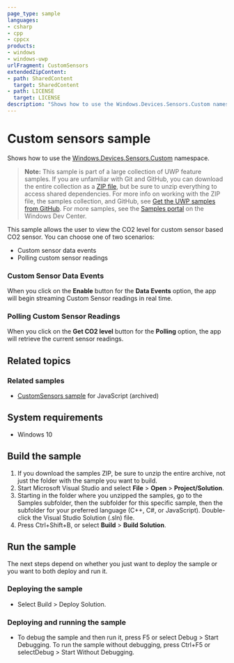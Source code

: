 ```yaml
---
page_type: sample
languages:
- csharp
- cpp
- cppcx
products:
- windows
- windows-uwp
urlFragment: CustomSensors
extendedZipContent:
- path: SharedContent
  target: SharedContent
- path: LICENSE
  target: LICENSE
description: "Shows how to use the Windows.Devices.Sensors.Custom namespace."
---
```


<!---
  category: DevicesSensorsAndPower
  samplefwlink: http://go.microsoft.com/fwlink/p/?LinkId=620528
--->

# Custom sensors sample

Shows how to use the [Windows.Devices.Sensors.Custom](https://msdn.microsoft.com/library/windows/apps/windows.devices.sensors.custom.aspx) namespace.

> **Note:** This sample is part of a large collection of UWP feature samples. 
> If you are unfamiliar with Git and GitHub, you can download the entire collection as a 
> [ZIP file](https://github.com/Microsoft/Windows-universal-samples/archive/master.zip), but be 
> sure to unzip everything to access shared dependencies. For more info on working with the ZIP file, 
> the samples collection, and GitHub, see [Get the UWP samples from GitHub](https://aka.ms/ovu2uq). 
> For more samples, see the [Samples portal](https://aka.ms/winsamples) on the Windows Dev Center. 

This sample allows the user to view the CO2 level for custom sensor based CO2 sensor. You can choose one of two scenarios:

-   Custom sensor data events
-   Polling custom sensor readings

### Custom Sensor Data Events

When you click on the **Enable** button for the **Data Events** option, the app will begin streaming Custom Sensor readings in real time.

### Polling Custom Sensor Readings

When you click on the **Get CO2 level** button for the **Polling** option, the app will retrieve the current sensor readings.

## Related topics

### Related samples

* [CustomSensors sample](/archived/CustomSensors/) for JavaScript (archived)

## System requirements

* Windows 10

## Build the sample

1. If you download the samples ZIP, be sure to unzip the entire archive, not just the folder with the sample you want to build. 
2. Start Microsoft Visual Studio and select **File** \> **Open** \> **Project/Solution**.
3. Starting in the folder where you unzipped the samples, go to the Samples subfolder, then the subfolder for this specific sample, then the subfolder for your preferred language (C++, C#, or JavaScript). Double-click the Visual Studio Solution (.sln) file.
4. Press Ctrl+Shift+B, or select **Build** \> **Build Solution**.

## Run the sample

The next steps depend on whether you just want to deploy the sample or you want to both deploy and run it.

### Deploying the sample

- Select Build > Deploy Solution. 

### Deploying and running the sample

- To debug the sample and then run it, press F5 or select Debug >  Start Debugging. To run the sample without debugging, press Ctrl+F5 or selectDebug > Start Without Debugging. 
